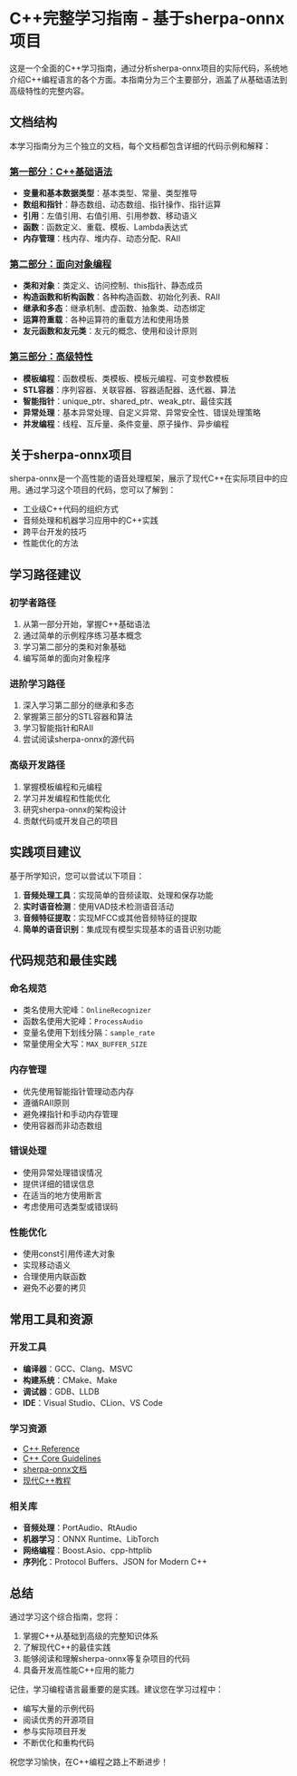 # C++完整学习指南 - 基于sherpa-onnx项目

这是一个全面的C++学习指南，通过分析sherpa-onnx项目的实际代码，系统地介绍C++编程语言的各个方面。本指南分为三个主要部分，涵盖了从基础语法到高级特性的完整内容。

## 文档结构

本学习指南分为三个独立的文档，每个文档都包含详细的代码示例和解释：

### [第一部分：C++基础语法](cpp_comprehensive_learning_guide_part1.md)
- **变量和基本数据类型**：基本类型、常量、类型推导
- **数组和指针**：静态数组、动态数组、指针操作、指针运算
- **引用**：左值引用、右值引用、引用参数、移动语义
- **函数**：函数定义、重载、模板、Lambda表达式
- **内存管理**：栈内存、堆内存、动态分配、RAII

### [第二部分：面向对象编程](cpp_comprehensive_learning_guide_part2.md)
- **类和对象**：类定义、访问控制、this指针、静态成员
- **构造函数和析构函数**：各种构造函数、初始化列表、RAII
- **继承和多态**：继承机制、虚函数、抽象类、动态绑定
- **运算符重载**：各种运算符的重载方法和使用场景
- **友元函数和友元类**：友元的概念、使用和设计原则

### [第三部分：高级特性](cpp_comprehensive_learning_guide_part3.md)
- **模板编程**：函数模板、类模板、模板元编程、可变参数模板
- **STL容器**：序列容器、关联容器、容器适配器、迭代器、算法
- **智能指针**：unique_ptr、shared_ptr、weak_ptr、最佳实践
- **异常处理**：基本异常处理、自定义异常、异常安全性、错误处理策略
- **并发编程**：线程、互斥量、条件变量、原子操作、异步编程

## 关于sherpa-onnx项目

sherpa-onnx是一个高性能的语音处理框架，展示了现代C++在实际项目中的应用。通过学习这个项目的代码，您可以了解到：

- 工业级C++代码的组织方式
- 音频处理和机器学习应用中的C++实践
- 跨平台开发的技巧
- 性能优化的方法

## 学习路径建议

### 初学者路径
1. 从第一部分开始，掌握C++基础语法
2. 通过简单的示例程序练习基本概念
3. 学习第二部分的类和对象基础
4. 编写简单的面向对象程序

### 进阶学习路径
1. 深入学习第二部分的继承和多态
2. 掌握第三部分的STL容器和算法
3. 学习智能指针和RAII
4. 尝试阅读sherpa-onnx的源代码

### 高级开发路径
1. 掌握模板编程和元编程
2. 学习并发编程和性能优化
3. 研究sherpa-onnx的架构设计
4. 贡献代码或开发自己的项目

## 实践项目建议

基于所学知识，您可以尝试以下项目：

1. **音频处理工具**：实现简单的音频读取、处理和保存功能
2. **实时语音检测**：使用VAD技术检测语音活动
3. **音频特征提取**：实现MFCC或其他音频特征的提取
4. **简单的语音识别**：集成现有模型实现基本的语音识别功能

## 代码规范和最佳实践

### 命名规范
- 类名使用大驼峰：`OnlineRecognizer`
- 函数名使用大驼峰：`ProcessAudio`
- 变量名使用下划线分隔：`sample_rate`
- 常量使用全大写：`MAX_BUFFER_SIZE`

### 内存管理
- 优先使用智能指针管理动态内存
- 遵循RAII原则
- 避免裸指针和手动内存管理
- 使用容器而非动态数组

### 错误处理
- 使用异常处理错误情况
- 提供详细的错误信息
- 在适当的地方使用断言
- 考虑使用可选类型或错误码

### 性能优化
- 使用const引用传递大对象
- 实现移动语义
- 合理使用内联函数
- 避免不必要的拷贝

## 常用工具和资源

### 开发工具
- **编译器**：GCC、Clang、MSVC
- **构建系统**：CMake、Make
- **调试器**：GDB、LLDB
- **IDE**：Visual Studio、CLion、VS Code

### 学习资源
- [C++ Reference](https://en.cppreference.com/)
- [C++ Core Guidelines](https://isocpp.github.io/CppCoreGuidelines/)
- [sherpa-onnx文档](https://k2-fsa.github.io/sherpa/)
- [现代C++教程](https://changkun.de/modern-cpp/)

### 相关库
- **音频处理**：PortAudio、RtAudio
- **机器学习**：ONNX Runtime、LibTorch
- **网络编程**：Boost.Asio、cpp-httplib
- **序列化**：Protocol Buffers、JSON for Modern C++

## 总结

通过学习这个综合指南，您将：

1. 掌握C++从基础到高级的完整知识体系
2. 了解现代C++的最佳实践
3. 能够阅读和理解sherpa-onnx等复杂项目的代码
4. 具备开发高性能C++应用的能力

记住，学习编程语言最重要的是实践。建议您在学习过程中：
- 编写大量的示例代码
- 阅读优秀的开源项目
- 参与实际项目开发
- 不断优化和重构代码

祝您学习愉快，在C++编程之路上不断进步！